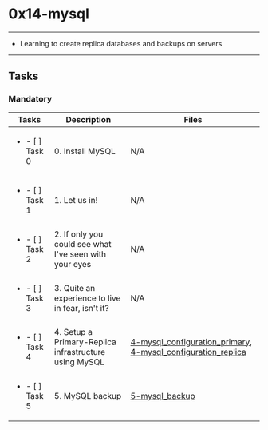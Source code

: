 # 0x14-mysql

---

* Learning to create replica databases and backups on servers

---

## Tasks

### Mandatory

| Tasks | Description | Files |
| ----- | ----- | ----- |
| <ul><li> - [ ] Task 0   </li></ul> | 0. Install MySQL | N/A |
| <ul><li> - [ ] Task 1   </li></ul> | 1. Let us in! | N/A |
| <ul><li> - [ ] Task 2   </li></ul> | 2. If only you could see what I've seen with your eyes | N/A |
| <ul><li> - [ ] Task 3   </li></ul> | 3. Quite an experience to live in fear, isn't it? | N/A |
| <ul><li> - [ ] Task 4   </li></ul> | 4. Setup a Primary-Replica infrastructure using MySQL | [4-mysql_configuration_primary](4-mysql_configuration_primary), [4-mysql_configuration_replica](4-mysql_configuration_replica) |
| <ul><li> - [ ] Task 5   </li></ul> | 5. MySQL backup | [5-mysql_backup](5-mysql_backup) |
